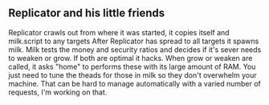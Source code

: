 ## Replicator and his little friends
Replicator crawls out from where it was started, it copies itself and milk.script to any targets
After Replicator has spread to all targets it spawns milk.
Milk tests the money and security ratios and decides if it's sever needs to weaken or grow.
If both are optimal it hacks.
When grow or weaken are called, it asks "home" to performs these with its large amount of RAM.
You just need to tune the theads for those in milk so they don't overwhelm your machine.
That can be hard to manage automatically with a varied number of requests, I'm working on that.
